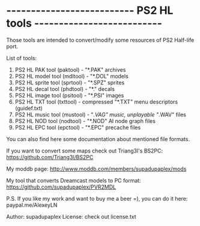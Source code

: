 # -------------------------- PS2 HL tools --------------------------

Those tools are intended to convert/modify some resources of PS2 Half-life port.

List of tools:
1) PS2 HL PAK tool (paktool) - "*.PAK" archives
2) PS2 HL model tool (mdltool) - "*.DOL" models
3) PS2 HL sprite tool (sprtool) - "*.SPZ" sprites
4) PS2 HL decal tool (phdtool) - "*." decals
5) PS2 HL image tool (psitool) - "*.PSI" images
6) PS2 HL TXT tool (txttool) - compressed "*.TXT" menu descriptors (guidef.txt)
7) PS2 HL music tool (mustool) - "*.VAG" music, unplayable "*.WAV" files
8) PS2 HL NOD tool (nodtool) - "*.NOD" AI node graph files
9) PS2 HL EPC tool (epctool) - "*.EPC" precache files

You can also find here some documentation about mentioned file formats.

If you want to convert some maps check out Triang3l's BS2PC:
https://github.com/Triang3l/BS2PC

My moddb page:
http://www.moddb.com/members/supadupaplex/mods

My tool that converts Dreamcast models to PC format:
https://github.com/supadupaplex/PVR2MDL

P.S. If you like my work and want to buy me a beer =),
you can do it here: paypal.me/AlexeyLN

Author: supadupaplex
License: check out license.txt
